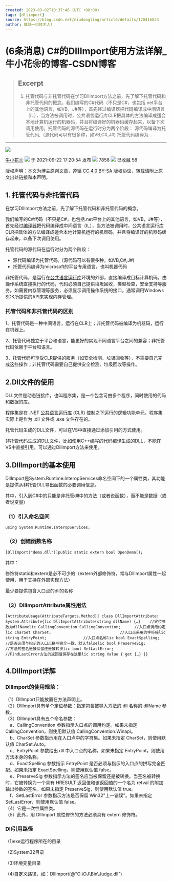 ```yaml
---
created: 2023-03-02T10:37:46 (UTC +08:00)
tags: [dllimport]
source: https://blog.csdn.net/niudongling/article/details/120416823
author: 成就一亿技术人!
---
```


# (6条消息) C#的DllImport使用方法详解_牛小花❀的博客-CSDN博客

> ## Excerpt
> 1. 托管代码与非托管代码在学习DllImport方法之前，先了解下托管代码和非托管代码的概念。我们编写的C#代码（不只是C#，也包括.net平台上的其他语言，如VB，J#等），首先经过编译器把代码编译成中间语言（IL），当方法被调用时，公共语言运行库CLR把具体的方法编译成适合本地计算机运行的机器码，并且将编译好的机器码缓存起来，以备下次调用使用。托管代码的源代码在运行时分为两个阶段： 源代码编译为托管代码,（源代码可以有很多种，如VB,C#,J#) 托管代码编译为...

---
![](https://csdnimg.cn/release/blogv2/dist/pc/img/original.png)

[牛小花❀](https://blog.csdn.net/niudongling "牛小花❀") ![](https://csdnimg.cn/release/blogv2/dist/pc/img/newCurrentTime2.png) 于 2021-09-22 17:20:54 发布 ![](https://csdnimg.cn/release/blogv2/dist/pc/img/articleReadEyes2.png) 7858 ![](https://csdnimg.cn/release/blogv2/dist/pc/img/tobarCollectionActive2.png) 已收藏 58

版权声明：本文为博主原创文章，遵循 [CC 4.0 BY-SA](http://creativecommons.org/licenses/by-sa/4.0/) 版权协议，转载请附上原文出处链接和本声明。

## 1\. 托管代码与非托管代码

在学习DllImport方法之前，先了解下托管代码和非托管代码的概念。

我们编写的C#代码（不只是C#，也包括.net平台上的其他语言，如VB，J#等），首先经过[编译器](https://so.csdn.net/so/search?q=%E7%BC%96%E8%AF%91%E5%99%A8&spm=1001.2101.3001.7020)把代码编译成中间语言（IL），当方法被调用时，公共语言运行库CLR把具体的方法编译成适合本地计算机运行的机器码，并且将编译好的机器码缓存起来，以备下次调用使用。

托管代码的源代码在运行时分为两个阶段：      

-   源代码编译为托管代码,（源代码可以有很多种，如VB,C#,J#)      
-   托管代码编译为microsoft的平台专用语言，也叫机器代码

非托管代码，是运行在[公共语言运行库](http://baike.baidu.com/view/159628.htm "公共语言运行库")环境的外部，直接编译成目标计算机码，由操作系统直接执行的代码，代码必须自己提供垃圾回收，类型检查，安全支持等服务。如需要内存管理等服务，必须显示调用操作系统的接口，通常调用Windows SDK所提供的API来实现内存管理。

### **托管代码和非托管代码的区别**

1、托管代码是一种中间语言，运行在CLR上；非托管代码被编译为机器码，运行在机器上。

2、托管代码独立于平台和语言，能更好的实现不同语言平台之间的兼容；非托管代码依赖于平台和语言。

3、托管代码可享受CLR提供的服务（如安全检测、垃圾回收等），不需要自己完成这些操作；非托管代码需要自己提供安全检测、垃圾回收等操作。 

## 2.Dll文件的使用

DLL文件是动态链接库，也叫程序集，是一个包含可由多个程序，同时使用的代码和数据的库。

程序集是在 .NET [公共语言运行库](https://baike.baidu.com/item/%E5%85%AC%E5%85%B1%E8%AF%AD%E8%A8%80%E8%BF%90%E8%A1%8C%E5%BA%93 "公共语言运行库") (CLR) 控制之下运行的逻辑功能单元。程序集实际上是作为 .dll 文件或 .exe 文件存在的。

托管代码生成的DLL文件，可以在VS中直接通过添加引用的方式使用。

非托管代码生成的DLL文件，比如使用C++编写的代码编译生成的DLL，不能在VS中直接引用，可以通过DllImport方法来使用。

## 3.DllImport的基本使用

DllImport是System.Runtime.InteropServices命名空间下的一个属性类，其功能是提供从非托管DLL导出函数的必要调用信息。

其中，引入到C#中的只能是非托管dll中的方法（或者说函数），而不能是数据（或者说变量）

### （1）引入命名空间

```
using System.Runtime.InteropServices;
```

###  （2）创建函数名称

```
[DllImport("demo.dll")]public static extern bool OpenDemo();
```

其中：

修饰符static和extern是必不可少的（extern外部修饰符，常与DllImport属性一起使用，用于支持在外部实现方法）

最少要提供包含入口点的dll的名称

### （3）DllImportAttribute属性用法

```
[AttributeUsage(AttributeTargets.Method)] class DllImportAttribute: System.Attribute{lic DllImportAttribute(string dllName) {…}    //定位参数为dllNamelic CallingConvention CallingConvention;      //入口点调用约定lic CharSet CharSet;                              //入口点采用的字符接lic string EntryPoint;                //入口点名称lic bool ExactSpelling;               //是否必须与指示的入口点拼写完全一致，默认falselic bool PreserveSig;                 //方法的签名是被保留还是被转换lic bool SetLastError;                //FindLastError方法的返回值保存在这里lic string Value { get {…} }}
```

## 4.DllImport详解

### DllImport的使用规范：

（1）DllImport只能放置在方法声明上。  
（2）DllImport具有单个定位参数：指定包含被导入方法的 dll 名称的 dllName 参数。  
（3）DllImport具有五个命名参数：  
　a、CallingConvention 参数指示入口点的调用约定。如果未指定 CallingConvention，则使用默认值 CallingConvention.Winapi。  
　b、CharSet 参数指示用在入口点中的字符集。如果未指定 CharSet，则使用默认值 CharSet.Auto。  
　c、EntryPoint 参数给出 dll 中入口点的名称。如果未指定 EntryPoint，则使用方法本身的名称。  
　d、ExactSpelling 参数指示 EntryPoint 是否必须与指示的入口点的拼写完全匹配。如果未指定 ExactSpelling，则使用默认值 false。  
　e、PreserveSig 参数指示方法的签名应当被保留还是被转换。当签名被转换时，它被转换为一个具有 HRESULT 返回值和该返回值的一个名为 retval 的附加输出参数的签名。如果未指定 PreserveSig，则使用默认值 true。  
　f、SetLastError 参数指示方法是否保留 Win32"上一错误"。如果未指定 SetLastError，则使用默认值 false。  
（4）它是一次性属性类。  
（5）此外，用 DllImport 属性修饰的方法必须具有 extern 修饰符。

### **Dll引用路径**

  (1)exe运行程序所在的目录

  (2)System32目录

  (3)环境变量目录

  (4)自定义路径，如：DllImport(@"C:\\OJ\\Bin\\Judge.dll")
